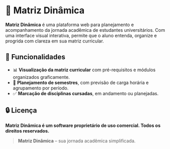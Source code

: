 # 📘 Matriz Dinâmica

**Matriz Dinâmica** é uma plataforma web para planejamento e acompanhamento da jornada acadêmica de estudantes universitários. Com uma interface visual interativa, permite que o aluno entenda, organize e progrida com clareza em sua matriz curricular.

## 🚀 Funcionalidades

- 📊 **Visualização da matriz curricular** com pré-requisitos e módulos organizados graficamente.
- 📅 **Planejamento de semestres**, com previsão de carga horária e agrupamento por período.
- ✅ **Marcação de disciplinas cursadas**, em andamento ou planejadas.


## 🔒 Licença

**Matriz Dinâmica é um software proprietário de uso comercial. Todos os direitos reservados.**
> **Matriz Dinâmica** – sua jornada acadêmica simplificada.
